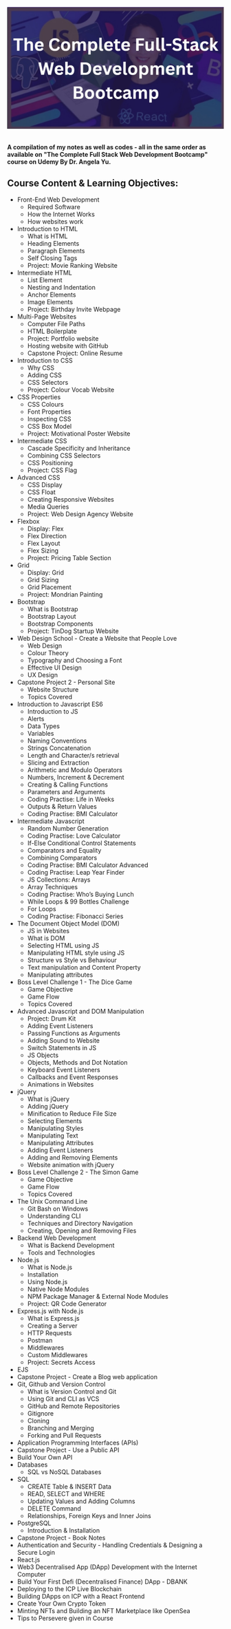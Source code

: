 <div align="center">
  <a href="https://www.udemy.com//the-complete-web-development-bootcamp/"><img src="https://github.com/saturnian-vivi/udemy-web-development-bootcamp/blob/main/assets/course-cover-img.jpg" alt="Course Cover & Link" style="width:100; height:auto;"/></a>
</div>

<br />

**A compilation of my notes as well as codes - all in the same order as available on "The Complete Full Stack Web Development Bootcamp" course on Udemy By Dr. Angela Yu.**

<h2>Course Content & Learning Objectives:</h2>

- Front-End Web Development
  - Required Software
  - How the Internet Works
  - How websites work
- Introduction to HTML
  - What is HTML
  - Heading Elements
  - Paragraph Elements
  - Self Closing Tags
  - Project: Movie Ranking Website
- Intermediate HTML
  - List Element
  - Nesting and Indentation
  - Anchor Elements
  - Image Elements
  - Project: Birthday Invite Webpage
- Multi-Page Websites
  - Computer File Paths
  - HTML Boilerplate
  - Project: Portfolio website
  - Hosting website with GitHub
  - Capstone Project: Online Resume
- Introduction to CSS
  - Why CSS
  - Adding CSS
  - CSS Selectors
  - Project: Colour Vocab Website
- CSS Properties
  - CSS Colours
  - Font Properties
  - Inspecting CSS
  - CSS Box Model
  - Project: Motivational Poster Website
- Intermediate CSS
  - Cascade Specificity and Inheritance
  - Combining CSS Selectors
  - CSS Positioning
  - Project: CSS Flag
- Advanced CSS
  - CSS Display
  - CSS Float
  - Creating Responsive Websites
  - Media Queries
  - Project: Web Design Agency Website
- Flexbox
  - Display: Flex
  - Flex Direction
  - Flex Layout
  - Flex Sizing
  - Project: Pricing Table Section
- Grid
  - Display: Grid
  - Grid Sizing
  - Grid Placement
  - Project: Mondrian Painting
- Bootstrap
  - What is Bootstrap
  - Bootstrap Layout
  - Bootstrap Components
  - Project: TinDog Startup Website
- Web Design School - Create a Website that People Love
  - Web Design
  - Colour Theory
  - Typography and Choosing a Font
  - Effective UI Design
  - UX Design
- Capstone Project 2 - Personal Site
  - Website Structure
  - Topics Covered
- Introduction to Javascript ES6
  - Introduction to JS
  - Alerts
  - Data Types
  - Variables
  - Naming Conventions
  - Strings Concatenation
  - Length and Character/s retrieval
  - Slicing and Extraction
  - Arithmetic and Modulo Operators
  - Numbers, Increment & Decrement
  - Creating & Calling Functions
  - Parameters and Arguments
  - Coding Practise: Life in Weeks
  - Outputs & Return Values
  - Coding Practise: BMI Calculator
- Intermediate Javascript
  - Random Number Generation
  - Coding Practise: Love Calculator
  - If-Else Conditional Control Statements
  - Comparators and Equality
  - Combining Comparators
  - Coding Practise: BMI Calculator Advanced
  - Coding Practise: Leap Year Finder
  - JS Collections: Arrays
  - Array Techniques
  - Coding Practise: Who’s Buying Lunch
  - While Loops & 99 Bottles Challenge
  - For Loops
  - Coding Practise: Fibonacci Series
- The Document Object Model (DOM)
  - JS in Websites
  - What is DOM
  - Selecting HTML using JS
  - Manipulating HTML style using JS
  - Structure vs Style vs Behaviour
  - Text manipulation and Content Property
  - Manipulating attributes
- Boss Level Challenge 1 - The Dice Game
  - Game Objective
  - Game Flow
  - Topics Covered
- Advanced Javascript and DOM Manipulation
  - Project: Drum Kit
  - Adding Event Listeners
  - Passing Functions as Arguments
  - Adding Sound to Website
  - Switch Statements in JS
  - JS Objects
  - Objects, Methods and Dot Notation
  - Keyboard Event Listeners
  - Callbacks and Event Responses
  - Animations in Websites
- jQuery
  - What is jQuery
  - Adding jQuery
  - Minification to Reduce File Size
  - Selecting Elements
  - Manipulating Styles
  - Manipulating Text
  - Manipulating Attributes
  - Adding Event Listeners
  - Adding and Removing Elements
  - Website animation with jQuery
- Boss Level Challenge 2 - The Simon Game
  - Game Objective
  - Game Flow 
  - Topics Covered
- The Unix Command Line
  - Git Bash on Windows
  - Understanding CLI
  - Techniques and Directory Navigation
  - Creating, Opening and Removing Files
- Backend Web Development
  - What is Backend Development
  - Tools and Technologies
- Node.js
  - What is Node.js
  - Installation
  - Using Node.js
  - Native Node Modules
  - NPM Package Manager & External Node Modules
  - Project: QR Code Generator
- Express.js with Node.js
  - What is Express.js
  - Creating a Server
  - HTTP Requests
  - Postman
  - Middlewares
  - Custom Middlewares
  - Project: Secrets Access
- EJS
- Capstone Project - Create a Blog web application
- Git, Github and Version Control
  - What is Version Control and Git
  - Using Git and CLI as VCS
  - GitHub and Remote Repositories
  - Gitignore
  - Cloning
  - Branching and Merging
  - Forking and Pull Requests
- Application Programming Interfaces (APIs)
- Capstone Project - Use a Public API
- Build Your Own API
- Databases
  - SQL vs NoSQL Databases
- SQL
  - CREATE Table & INSERT Data
  - READ, SELECT and WHERE
  - Updating Values and Adding Columns
  - DELETE Command
  - Relationships, Foreign Keys and Inner Joins
- PostgreSQL
  - Introduction & Installation
- Capstone Project - Book Notes 
- Authentication and Security - Handling Credentials & Designing a Secure Login 
- React.js 
- Web3 Decentralised App (DApp) Development with the Internet Computer 
- Build Your First Defi (Decentralised Finance) DApp - DBANK 
- Deploying to the ICP Live Blockchain 
- Building DApps on ICP with a React Frontend 
- Create Your Own Crypto Token 
- Minting NFTs and Building an NFT Marketplace like OpenSea 
- Tips to Persevere given in Course
